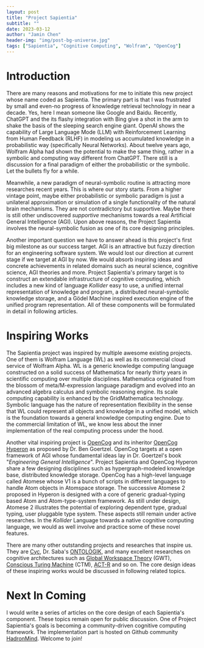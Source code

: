 ```yaml
---
layout: post
title: "Project Sapientia"
subtitle: ""
date: 2023-03-12
author: "Jamin Chen"
header-img: "img/post-bg-universe.jpg"
tags: ["Sapientia", "Cognitive Computing", "Wolfram", "OpenCog"]
---
```


# Introduction

There are many reasons and motivations for me to initiate this new project whose
name coded as Sapientia. The primary part is that I was frustrated by small and
even-no progress of knowledge retrieval technology in near a decade. Yes, here I
mean someone like Google and Baidu. Recently, ChatGPT and the its flashy
integration with Bing give a shot in the arm to shake the basis of the sleeping
search engine giant. OpenAI shows the capability of Large Language Mode (LLM)
with Reinforcement Learning from Human Feedback (RLHF) in modeling us
accumulated knowledge in a probabilistic way (specifically Neural Networks).
About twelve years ago, Wolfram Alpha had shown the potential to make the same
thing, rather in a symbolic and computing way different from ChatGPT. There
still is a discussion for a final paradigm of either the probabilistic or the
symbolic. Let the bullets fly for a while.

Meanwhile, a new paradigm of neural-symbolic routine is attracting more
researches recent years. This is where our story starts. From a higher vintage
point, maybe either probabilistic or symbolic paradigm is just a unilateral
approximation or simulation of a single functionality of the natural brain
mechanisms. They are not contradictory but supportive. Maybe there is still
other undiscovered *supportive* mechanisms towards a real Artificial General
Intelligence (AGI). Upon above reasons, the Project Sapientia involves the
neural-symbolic fusion as one of its core designing principles.

Another important question we have to answer ahead is this project's first big
milestone as our success target. AGI is an attractive but fuzzy direction for an
engineering software system. We would lost our direction at current stage if we
target at AGI by now. We would absorb inspiring ideas and concrete achievements
in related domains such as neural science, cognitive science, AGI theories and
more. Project Sapientia's primary target is to construct an extendable
infrastructure of cognitive computing, which includes a new kind of language
*Kollider* easy to use, a unified internal representation of knowledge and
program, a distributed neural-symbolic knowledge storage, and a Gödel Machine
inspired execution engine of the unified program representation. All of these
components will be formulated in detail in following articles.

# Inspiring Works

The Sapientia project was inspired by multiple awesome existing projects. One of
them is Wolfram Language (WL) as well as its commercial cloud service of Wolfram
Alpha. WL is a generic knowledge computing language constructed on a solid
success of Mathematica for nearly thirty years in scientific computing over
multiple disciplines. Mathematica originated from the blossom of
meta/M-expression language paradigm and evolved into an advanced algebra
calculus and symbolic reasoning engine. Its scale computing capability is
enhanced by the GridMathematica technology. Symbolic language has the nature of
representation flexibility in the sense that WL could represent all objects and
knowledge in a unified model, which is the foundation towards a general
knowledge computing engine. Due to the commercial limitation of WL, we know less
about the inner implementation of the real computing process under the hood.

Another vital inspiring project is [OpenCog](https://opencog.org/) and its
inheritor [OpenCog Hyperon](https://wiki.opencog.org/w/Hyperon) as proposed by
Dr. Ben Goertzel. OpenCog targets at a open framework of AGI whose fundamental
ideas lay in Dr. Goertzel's book "*Engineering General Intelligence*". Project
Sapientia and OpenCog Hyperon share a few designing disciplines such as
hypergraph-modeled knowledge base, distributed knowledge storage. OpenCog has a
high-level language called  Atomese whose V1 is a bunch of scripts in different
languages to handle Atom objects in Atomspace storage. The successive Atomese 2
proposed in Hyperon is designed with a core of generic gradual-typing based Atom
and Atom-type-system framework. As still under design, Atomese 2 illustrates the
potential of exploring dependent type, gradual typing, user pluggable type
system. These aspects still remain under active researches. In the *Kollider*
Language towards a native cognitive computing language, we would as well involve
and practice some of these novel features.

There are many other outstanding projects and researches that inspire us. They
are [Cyc](https://en.wikipedia.org/wiki/Cyc), Dr. Saba's
[ONTOLOGIK](https://ontologik.medium.com/), and many excellent researches on
cognitive architectures such as [Global Workspace
Theory](https://www.worldscientific.com/doi/10.1142/S1793843009000050) (GWT),
[Conscious Turing Machine](https://www.pnas.org/doi/10.1073/pnas.2115934119)
(CTM), [ACT-R](https://en.wikipedia.org/wiki/ACT-R) and so on. The core design
ideas of these inspiring works would be discussed in following related topics.

# Next In Coming

I would write a series of articles on the core design of each Sapientia's
component. These topics remain open for public discussion. One of Project
Sapientia's goals is becoming a community-driven cognitive computing framework.
The implementation part is hosted on Github community
[HadronMind](https://github.com/hadronmind). Welcome to join!
